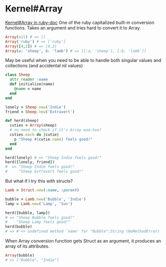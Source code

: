 # Kernel#Array
[Kernel#Array in ruby-doc](https://ruby-doc.org/core-2.4.0/Kernel.html#method-i-Array)
One of the ruby capitalized built-in conversion functions. Takes an argument and tries hard to convert it to Array.

```ruby
Array(nil) # => []
Array('ruby') # => ['ruby']
Array([4,2]) # => [4,2]
Array(a: 'sheep', b: 'lamb') # => [[:a, 'sheep'], [:b, 'lamb']]
```

May be useful when you need to be able to handle both singular values and collections (and accidental nil values)

```ruby
class Sheep
  attr_reader :name
  def initialize(name)
    @name = name
  end
end

lonely = Sheep.new('Indie')
friend = Sheep.new('Extravert')

def herd(sheep)
  cuties = Array(sheep)
  # no need to check if it's Array woo-hoo!
  cuties.each do |cutie|
    p "Sheep #{cutie.name} feels good!"
  end
end

herd(lonely) # => "Sheep Indie feels good!"
herd([lonely, friend])
#  => "Sheep Indie feels good!"
#     "Sheep Extravert feels good!"
```

But what if I try this with structs?

```ruby
Lamb = Struct.new(:name, :parent)

bubble = Lamb.new('Bubble', 'Indie')
lamp = Lamb.new('Lamp', 'Sun')

herd([bubble, lamp])
# => "Sheep Bubble feels good!"
#    "Sheep Lamp feels good!"
herd(bubble)
# => # => undefined method `name' for "Bubble":String (NoMethodError)
```
When Array conversion function gets Struct as an argument, it produces an array of its attributes.

```ruby
Array(bubble)
# => ["Bubble", "Indie"]
```
